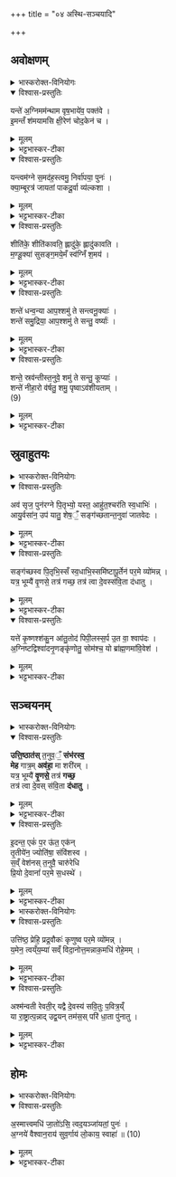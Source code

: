 +++
title = "०४ अस्थि-सञ्चयादि"

+++
<div class="js_include" url="/vedAH_yajuH/taittirIyam/sArasvata-vibhAgaH/AraNyakam/sarva-prastutiH/04_pitR-medhAdi/04_asthi-sanchayAdi"  newLevelForH1="1" includeTitle="true">


## अवोक्षणम्
<details><summary>भास्करोक्त-विनियोगः</summary>

1अस्थिसञ्चयने क्षीरमिश्रोदकेन  
उदुम्बर-शाखया  
अस्थीन्य् अवोक्षति - यं त इति पञ्चभिः ॥ 
</details>

<details open><summary>विश्वास-प्रस्तुतिः</summary>

यन्ते॑ अ॒ग्निमम॑न्थाम वृष॒भाये॑व॒ पक्त॑वे ।  
इ॒मन्तँ श॑मयामसि क्षी॒रेण॑ चोद॒केन॑ च ।  
</details>

<details><summary>मूलम्</summary>

यन्ते॑ अ॒ग्निमम॑न्थाम वृष॒भाये॑व॒ पक्त॑वे ।  
इ॒मन्तँ श॑मयामसि क्षी॒रेण॑ चोद॒केन॑ च ।  
</details>

<details><summary>भट्टभास्कर-टीका</summary>

हे प्रेत! यम् अग्निं ते त्वदर्थम् अमन्थाम आधानकाले मथितवन्तः वयं वृषभायेव । द्वितीयार्थे चतुर्थी । वृषभमिव पक्तवे । तुमर्थे तवेप्रत्ययः । यथा आतिथ्यादौ वृषभं पक्तुमग्निं मन्थति तद्वत् त्वदर्थमग्निम् अमन्थाम तमिमम् अग्निं शमयामसि शमयामः केन ? क्षीरेण चोदकेन च मिश्रितेन ॥   
</details>

<details open><summary>विश्वास-प्रस्तुतिः</summary>

यन्त्वम॑ग्ने स॒मद॑ह॒स्त्वमु॒ निर्वा॑पया॒ पुनः॑ ।  
क्या॒म्बूरत्र॑ जायतां पाकदू॒र्वा व्य॑ल्कशा ।  
</details>

<details><summary>मूलम्</summary>

यन्त्वम॑ग्ने स॒मद॑ह॒स्त्वमु॒ निर्वा॑पया॒ पुनः॑ ।  
क्या॒म्बूरत्र॑ जायतां पाकदू॒र्वा व्य॑ल्कशा ।  
</details>


<details><summary>भट्टभास्कर-टीका</summary>

2यं त्वमिति ॥ हे अग्ने! त्वं यं समदहः सम्यग्दग्धवानसि त्वमु तमु । छन्दसो वकारोपजनः । तथैव बह्वृचाः पठन्ति । तमेव पुनर्निर्वापय शान्तं कुरु । किञ्च - अत्र श्मशाने क्याम्बू: शैवालविशेषः कियद् अम्बु उत्पत्तिस्थानमस्येति सः । अत्र प्रदेशे जायताम् एवन्नामायं देशः सिक्तोऽस्तु यथा शैवालमपि जायते तथा पाकदूर्वा बालाऽपि दूर्वा, व्यल्कशा विविधाङ्कुरा जायताम् ॥   
</details>


<details open><summary>विश्वास-प्रस्तुतिः</summary>

शीति॑के॒ शीति॑कावति॒ ह्लादु॑के॒ ह्लादु॑कावति ।  
म॒ण्डू॒क्या॑ सुसङ्ग॒मये॒मँ स्व॑ग्निँ श॒मय॑ ।  
</details>

<details><summary>मूलम्</summary>

शीति॑के॒ शीति॑कावति॒ ह्लादु॑के॒ ह्लादु॑कावति ।  
म॒ण्डू॒क्या॑ सुसङ्ग॒मये॒मँ स्व॑ग्निँ श॒मय॑ ।  
</details>

<details><summary>भट्टभास्कर-टीका</summary>

3शीतिके इति ॥ कुम्भोदकं वृष्टिरूपेण रूप्यते शीतिका वृष्टिः । शीताधिदेवतेत्यन्ये । हे शीतिके! शीतिकावति! शीतिका कम्पकरव्याधिरतिशैत्येन समुत्पद्यते । तद्वति! अत्यन्तशैत्यवति! । ह्लादुके! सर्वस्य ह्लादयित्रि! ह्लादुकावति ! अत्यन्तह्लादनवति ! त्वमिमं प्रदेशं मण्डूक्या मण्डूकस्त्रिया सुसङ्गमय । इमं चाग्निं सुष्ठु शमय । इममग्निं शमयित्वा प्रदेशमिमं तथा शीतं कृत्वा यथा न कदाचिदपि स्थानमिदं मण्डूकी जहाति ॥   
</details>

<details open><summary>विश्वास-प्रस्तुतिः</summary>

शन्ते॑ धन्व॒न्या आप॒श्शमु॑ ते सन्त्वनू॒क्याः॑ ।  
शन्ते॑ समु॒द्रिया॒ आप॒श्शमु॑ ते सन्तु॒ वर्ष्याः॑ ।  
</details>

<details><summary>मूलम्</summary>

शन्ते॑ धन्व॒न्या आप॒श्शमु॑ ते सन्त्वनू॒क्याः॑ ।  
शन्ते॑ समु॒द्रिया॒ आप॒श्शमु॑ ते सन्तु॒ वर्ष्याः॑ ।  
</details>

<details><summary>भट्टभास्कर-टीका</summary>

4शं त इति ॥ हे प्रेत ! धन्वन्या मरुभूमिधन्वा तत्र भवा आपः धन्वन्यास् तव शं भवन्तु । अनूक्या अनुदको देश अनूकः । दकारलोपश् छान्दसः । तत्र भवा अनूक्यास् ता अप्यापः शं ते सन्तु भवन्तु । उकारः पादपूरणः । समुद्रे अन्तरिक्षे भवाः समुद्रिया वर्ष्याः ॥   
</details>


<details open><summary>विश्वास-प्रस्तुतिः</summary>

शन्ते॒ स्रव॑न्तीस्त॒नुवे॒ शमु॑ ते सन्तु॒ कूप्याः॑ ।  
शन्ते॑ नीहा॒रो व॑र्षतु॒ शमु॒ पृष्वाऽव॑शीयताम् ।  
(9)  
</details>

<details><summary>मूलम्</summary>

शन्ते॒ स्रव॑न्तीस्त॒नुवे॒ शमु॑ ते सन्तु॒ कूप्याः॑ ।  
शन्ते॑ नीहा॒रो व॑र्षतु॒ शमु॒ पृष्वाऽव॑शीयताम् ।  
(9)  
</details>

<details><summary>भट्टभास्कर-टीका</summary>

5शं ते स्रवन्तीर् नद्यादिषु स्रवन्त्य आपस् ते तनुवे तन्वै शरीराय शं भवन्तु । कूपे भवाः कूप्याः । नीहारो हिमानी स च ते शं वर्षतु सुखवृष्टिं करोतु । पृष्वा अवश्यायोदकं साऽपि शं भूत्वा अवशीयताम् अवपततु ॥   
</details>

## स्रुवाहुतयः

<details><summary>भास्करोक्त-विनियोगः</summary>

6अतएव श्मशानाग्नेर् दक्षिणतोऽङ्गारान्निर्वृत्य तिस्रस्स्रुवाहुतीर्जुहोति - अवसृजेति तिसृभिः ॥ 
</details>

<details open><summary>विश्वास-प्रस्तुतिः</summary>

अव॑ सृज॒ पुन॑रग्ने पि॒तृभ्यो॒ यस्त॒ आहु॑त॒श्चर॑ति स्व॒धाभिः॑ ।  
आयु॒र्वसा॑न॒ उप॑ यातु॒ शेष॒ँ॒ सङ्ग॑च्छतान्त॒नुवा॑ जातवेदः ।  
</details>

<details><summary>मूलम्</summary>

अव॑ सृज॒ पुन॑रग्ने पि॒तृभ्यो॒ यस्त॒ आहु॑त॒श्चर॑ति स्व॒धाभिः॑ ।  
आयु॒र्वसा॑न॒ उप॑ यातु॒ शेष॒ँ॒ सङ्ग॑च्छतान्त॒नुवा॑ जातवेदः ।  
</details>

<details><summary>भट्टभास्कर-टीका</summary>

हे अग्ने ! त्वमिमं प्रेतं पितृभ्यः पुनरवसृज । वीप्सालोपोऽत्र द्रष्टव्यः - पुनःपुनरवसृज देहि युष्माभिरयं समानो जात इति पुनरुक्त्वा समर्पयेत्यर्थः । यः प्रेतस् ते तुभ्यम् आहुतः संस्कारार्थं त्वयि क्षिप्तस्सन् चरति । लुप्तसनर्थमेतत् । पितॄन् प्रति जिगमिषति । केन हेतुना - स्वधाभिर् अन्नैः पितृभ्यः पुत्रादिभिर् दातव्यैर् हेतुभूतैः । आयुर् जीवितं वसान आच्छादयन् जीवेनाधिष्ठितस्सन् शेषं भुक्तावशिष्टं कर्मफलम् उपयातु उपभुङ्क्ताम् । तदर्थं च तनुवा तन्वा सूक्ष्मशरीरेण सङ्गच्छतां हे जातवेदः! सङ्गच्छस्व ॥   
</details>

<details open><summary>विश्वास-प्रस्तुतिः</summary>

सङ्ग॑च्छस्व पि॒तृभि॒स्सँ स्व॒धाभि॒स्समि॑ष्टापू॒र्तेन॑ पर॒मे व्यो॑मन्न् ।  
यत्र॒ भूम्यै॑ वृ॒णसे॒ तत्र॑ गच्छ॒ तत्र॑ त्वा दे॒वस्स॑वि॒ता द॑धातु ।  
</details>

<details><summary>मूलम्</summary>

सङ्ग॑च्छस्व पि॒तृभि॒स्सँ स्व॒धाभि॒स्समि॑ष्टापू॒र्तेन॑ पर॒मे व्यो॑मन्न् ।  
यत्र॒ भूम्यै॑ वृ॒णसे॒ तत्र॑ गच्छ॒ तत्र॑ त्वा दे॒वस्स॑वि॒ता द॑धातु ।  
</details>

<details><summary>भट्टभास्कर-टीका</summary>

7हे प्रेत! पितृभिस्सङ्गच्छस्व पितृगणैरन्तर्भव । ततः स्वधाभिर् अपि सङ्गच्छस्व इष्टापूर्तफलेन च सङ्गच्छस्व! क्व परमे व्योमन् विशिष्टस्थाने स्वर्गाख्ये । पश्चाच्च भूम्यै भूम्यास्सम्बन्धिनि यत्र प्रदेशे वृणसे जन्म प्रार्थयसे तत्र प्रदेशे गच्छ तत्र त्वा देवः सविता दधातु उत्पादयतु ॥   
</details>

<details open><summary>विश्वास-प्रस्तुतिः</summary>

यत्ते॑ कृ॒ष्णश्श॑कु॒न आ॑तु॒तोद॑ पिपी॒लस्स॒र्प उ॒त वा॒ श्वाप॑दः ।  
अ॒ग्निष्टद्विश्वा॑दनृ॒णङ्कृ॑णोतु॒ सोम॑श्च॒ यो ब्रा॑ह्म॒णमा॑वि॒वेश॑ ।  
</details>

<details><summary>मूलम्</summary>

यत्ते॑ कृ॒ष्णश्श॑कु॒न आ॑तु॒तोद॑ पिपी॒लस्स॒र्प उ॒त वा॒ श्वाप॑दः ।  
अ॒ग्निष्टद्विश्वा॑दनृ॒णङ्कृ॑णोतु॒ सोम॑श्च॒ यो ब्रा॑ह्म॒णमा॑वि॒वेश॑ ।  
</details>

<details><summary>भट्टभास्कर-टीका</summary>

8यत्त इति ॥ कृष्णः शकुनः यत् तव अङ्गम् आतुतोद आपीडयत् पिपीलः पिपीलिका सर्प उत वा श्वापदः सृगालादिस् तत् सर्वम् अयम् अग्निर् विश्वाद् विश्वमत्तीति विश्वात् कृत्स्नभक्षयिता अनृणम् अवश्यप्रतिकर्तव्यत्वादृणशब्देन गदो रोगो लक्ष्यते । अगदम् । तथैव बह्वृचाः पठन्ति - 'अनिष्टद्विश्वादगदं' इति । कृणोतु करोतु । सोमश्च अनृणं करोतु यस्सोमो ब्राह्मणम् । जातावेकवचनम् । ब्राह्मणान् । तथैव ब्रह्वृचाः । आविवेश आविशत्य् आविश्य तिष्ठति 'अग्नीषोमीयो हि ब्राह्मणः' इति ॥   
</details>

## सञ्चयनम्
<details><summary>भास्करोक्त-विनियोगः</summary>

9अयुजः स्त्रियस्सञ्चिन्वन्ति, तत्र प्रथमाया मन्त्रः - उत्तिष्ठति ॥ 
</details>

<details open><summary>विश्वास-प्रस्तुतिः</summary>

**उत्ति॒ष्ठात॑स्** त॒नुव॒ँ॒ **संभ॑रस्व॒**  
**मेह** गात्र॒म् **अव॑हा॒** मा शरी॑रम् ।  
यत्र॒ भूम्यै॑ **वृ॒णसे॒** तत्र॑ **गच्छ॒**  
तत्र॑ त्वा दे॒वस् स॑वि॒ता **द॑धातु** ।
</details>

<details><summary>मूलम्</summary>

उत्ति॒ष्ठात॑स्त॒नुव॒ँ॒ संभ॑रस्व॒ मेह गात्र॒मव॑हा॒ मा शरी॑रम् ।  
यत्र॒ भूम्यै॑ वृ॒णसे॒ तत्र॑ गच्छ॒ तत्र॑ त्वा दे॒वस्स॑वि॒ता द॑धातु ।
</details>

<details><summary>भट्टभास्कर-टीका</summary>

हे प्रेत! अतः श्मशानाद् उत्तिष्ठ। उत्थाय च तनुवं तन्वम् इतस्ततो विप्रकीर्णम् अस्थिशरीरं सम्भरस्व कुम्भे सम्भृतं कुर्व् इह श्मशाने गात्रं स्वल्पमपि माऽवहा मा अवहासीर् मा त्याक्षीर् मा शरीरं मा च स्थूलम् अङ्गम् । सम्भृत्य च यत्र भूम्यै इत्यादि गतम् ॥   
</details>

<details open><summary>विश्वास-प्रस्तुतिः</summary>

इ॒दन्त॒ एकं॑ प॒र ऊ॑त॒ एक॑न्  
तृ॒तीये॑न॒ ज्योति॑षा॒ संवि॑शस्व ।  
स॒व्ँ वेश॑नस् त॒नुवै॒ चारु॑रेधि  
प्रि॒यो दे॒वानां॑ पर॒मे स॒धस्थे॑ ।
</details>

<details><summary>मूलम्</summary>

इ॒दन्त॒ एकं॑ प॒र ऊ॑त॒ एक॑न्तृ॒तीये॑न॒ ज्योति॑षा॒ संवि॑शस्व ।  
स॒व्ँ वेश॑नस्त॒नुवै॒ चारु॑रेधि प्रि॒यो दे॒वानां॑ पर॒मे स॒धस्थे॑ ।
</details>

<details><summary>भट्टभास्कर-टीका</summary>

??
</details>


<details><summary>भास्करोक्त-विनियोगः</summary>

11अथ अध्वर्युः कुम्भे सम्भृतान्यस्थीन्यादाय उत्तिष्ठति - उत्तिष्ठेति ॥ 
</details>



<details open><summary>विश्वास-प्रस्तुतिः</summary>

उत्ति॑ष्ठ॒ प्रेहि॒ प्रद्र॒वौकः॑ कृणुष्व पर॒मे व्यो॑मन्न् ।  
य॒मेन॒ त्वय्ँय॒म्या॑ सव्ँ विदा॒नोत्त॒मन्नाक॒मधि॑ रोहे॒मम् ।  
</details>

<details><summary>मूलम्</summary>

उत्ति॑ष्ठ॒ प्रेहि॒ प्रद्र॒वौकः॑ कृणुष्व पर॒मे व्यो॑मन्न् ।  
य॒मेन॒ त्वय्ँय॒म्या॑ सव्ँ विदा॒नोत्त॒मन्नाक॒मधि॑ रोहे॒मम् ।  
</details>

<details><summary>भट्टभास्कर-टीका</summary>

अस्थिरूपं प्रत्युच्यते - हे प्रेत! इत उत्तिष्ठ उत्थाय च प्रेहि गच्छ गच्छंश्च प्रद्रव शीघ्रं गच्छ प्रद्रुत्य च परमे व्योमन् उत्कृष्ट स्थाने ओकः वासस्थानं कृणुष्व कुरु । ओकः करणप्रकारः - यमी यमस्य स्वसा यमेन यम्या च संविदान एकमतिभ्यामनुज्ञातस् त्वम् उत्तमं नाकं प्रसिद्धम् अधिरोह आरोह । संविदानोत्तममिति छान्दसो गुणः ॥
</details>


<details open><summary>विश्वास-प्रस्तुतिः</summary>

अश्म॑न्वती रेवती॒र् यद्वै दे॒वस्य॑ सवि॒तुः प॒वित्र॒य्ँ  
या रा॒ष्ट्रात्प॒न्नाद् उद्व॒यन् तम॑स॒स् परि॑ धा॒ता पु॑नातु ।  
</details>

<details><summary>मूलम्</summary>

अश्म॑न्वती रेवती॒र्यद्वै दे॒वस्य॑ सवि॒तुः प॒वित्र॒य्ँ या रा॒ष्ट्रात्प॒न्नादुद्व॒यन्तम॑स॒स्परि॑ धा॒ता पु॑नातु ।  
</details>


<details><summary>भट्टभास्कर-टीका</summary>

12-16अश्मन्वतीरित्यादयः पञ्च गताः7 कर्ष्वादि समानम् ॥
</details>

## होमः
<details><summary>भास्करोक्त-विनियोगः</summary>

17अथ अस्थीनि पिष्ट्वा आज्येन संसृज्य अग्निहोत्रहवण्या जुहोति सोमयाजिनः - अस्मादिति ॥ 
</details>


<details open><summary>विश्वास-प्रस्तुतिः</summary>

अ॒स्मात्त्वमधि॑ जा॒तो॑ऽसि॒ त्वद॒यञ्जा॑यतां॒ पुनः॑ ।  
अ॒ग्नये॑ वैश्वान॒राय॑ सुव॒र्गाय॑ लो॒काय॒ स्वाहा॑ ॥ (10)  
</details>

<details><summary>मूलम्</summary>

अ॒स्मात्त्वमधि॑ जा॒तो॑ऽसि॒ त्वद॒यञ्जा॑यतां॒ पुनः॑ ।  
अ॒ग्नये॑ वैश्वान॒राय॑ सुव॒र्गाय॑ लो॒काय॒ स्वाहा॑ ॥ (10)  
</details>

<details><summary>भट्टभास्कर-टीका</summary>

अधिः पञ्चम्यर्थानुवादी । हे अग्ने! अस्माद् यजमानात् त्वमधिजातोस्य् आधानकाले । अयं त्व् इदानीं त्वत्तो ऽधिजायताम् अग्नये तुभ्यं वैश्वानराय विश्वेषां नराणामयमुपास्यः वैश्वानरः सुवर्गाय लोकाय तत्प्राप्तिहेतुभूताय तदभिमानिने वा दत्तमस्तु ।   
    
इत्यारण्यके चतुर्थे चतुर्थोऽनुवाकः ॥
</details>

</div>